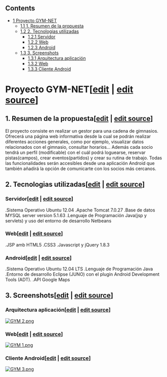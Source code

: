 ## Contents

* [1 Proyecto GYM-NET](#Proyecto_GYM-NET)
  + [1.1 1. Resumen de la propuesta](#1._Resumen_de_la_propuesta)
  + [1.2 2. Tecnologias utilizadas](#2._Tecnologias_utilizadas)
    - [1.2.1 Servidor](#Servidor)
    - [1.2.2 Web](#Web)
    - [1.2.3 Android](#Android)
  + [1.3 3. Screenshots](#3._Screenshots)
    - [1.3.1 Arquitectura aplicación](#Arquitectura_aplicaci.C3.B3n)
    - [1.3.2 Web](#Web_2)
    - [1.3.3 Cliente Android](#Cliente_Android)

# Proyecto GYM-NET[[edit](/pti/index.php?title=Categor%C3%ADa:GYM-NET&veaction=edit&section=1 "Edit section: Proyecto GYM-NET") | [edit source](/pti/index.php?title=Categor%C3%ADa:GYM-NET&action=edit&section=1 "Edit section: Proyecto GYM-NET")]

## 1. Resumen de la propuesta[[edit](/pti/index.php?title=Categor%C3%ADa:GYM-NET&veaction=edit&section=2 "Edit section: 1. Resumen de la propuesta") | [edit source](/pti/index.php?title=Categor%C3%ADa:GYM-NET&action=edit&section=2 "Edit section: 1. Resumen de la propuesta")]

El proyecto consiste en realizar un gestor para una cadena de gimnasios. Ofrecerá una
página web informativa desde la cual se podrán realizar diferentes acciones generales,
como por ejemplo, visualizar datos relacionados con el gimnasio, consultar horarios...
Además cada socio tendrá un perfil (modificable) con el cuál podrá loguearse, reservar
pistas(campos), crear eventos(partidos) y crear su rutina de trabajo.
Todas las funcionalidades serán accesibles desde una aplicación Android que también
añadirá la opción de comunicarte con los socios más cercanos.

## 2. Tecnologias utilizadas[[edit](/pti/index.php?title=Categor%C3%ADa:GYM-NET&veaction=edit&section=3 "Edit section: 2. Tecnologias utilizadas") | [edit source](/pti/index.php?title=Categor%C3%ADa:GYM-NET&action=edit&section=3 "Edit section: 2. Tecnologias utilizadas")]

### Servidor[[edit](/pti/index.php?title=Categor%C3%ADa:GYM-NET&veaction=edit&section=4 "Edit section: Servidor") | [edit source](/pti/index.php?title=Categor%C3%ADa:GYM-NET&action=edit&section=4 "Edit section: Servidor")]

.Sistema Operativo Ubuntu 12.04
.Apache Tomcat 7.0.27
.Base de datos MYSQL server version 5.1.63
.Lenguaje de Programación Java(jsp y servlets) y uso del entorno de desarrollo Netbeans

### Web[[edit](/pti/index.php?title=Categor%C3%ADa:GYM-NET&veaction=edit&section=5 "Edit section: Web") | [edit source](/pti/index.php?title=Categor%C3%ADa:GYM-NET&action=edit&section=5 "Edit section: Web")]

.JSP amb HTML5
.CSS3
.Javascript y jQuery 1.8.3

### Android[[edit](/pti/index.php?title=Categor%C3%ADa:GYM-NET&veaction=edit&section=6 "Edit section: Android") | [edit source](/pti/index.php?title=Categor%C3%ADa:GYM-NET&action=edit&section=6 "Edit section: Android")]

.Sistema Operativo Ubuntu 12.04 LTS
.Lenguaje de Programación Java
.Entorno de desarrollo Eclipse (JUNO) con el plugin Android Development Tools (ADT).
.API Google Maps

## 3. Screenshots[[edit](/pti/index.php?title=Categor%C3%ADa:GYM-NET&veaction=edit&section=7 "Edit section: 3. Screenshots") | [edit source](/pti/index.php?title=Categor%C3%ADa:GYM-NET&action=edit&section=7 "Edit section: 3. Screenshots")]

### Arquitectura aplicación[[edit](/pti/index.php?title=Categor%C3%ADa:GYM-NET&veaction=edit&section=8 "Edit section: Arquitectura aplicación") | [edit source](/pti/index.php?title=Categor%C3%ADa:GYM-NET&action=edit&section=8 "Edit section: Arquitectura aplicación")]

[![GYM 2.png](images/GYM\_2.png)](/pti/index.php/File:GYM_2.png)

### Web[[edit](/pti/index.php?title=Categor%C3%ADa:GYM-NET&veaction=edit&section=9 "Edit section: Web") | [edit source](/pti/index.php?title=Categor%C3%ADa:GYM-NET&action=edit&section=9 "Edit section: Web")]

[![GYM 1.png](images/GYM\_1.png)](/pti/index.php/File:GYM_1.png)

### Cliente Android[[edit](/pti/index.php?title=Categor%C3%ADa:GYM-NET&veaction=edit&section=10 "Edit section: Cliente Android") | [edit source](/pti/index.php?title=Categor%C3%ADa:GYM-NET&action=edit&section=10 "Edit section: Cliente Android")]

[![GYM 3.png](images/GYM\_3.png)](/pti/index.php/File:GYM_3.png)